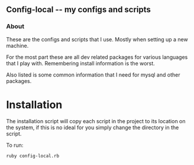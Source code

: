 ## Config-local -- my configs and scripts

### About

These are the configs and scripts that I use. Mostly when setting up a new machine.

For the most part these are all dev related packages for various languages that I
play with. Remembering install information is the worst.

Also listed is some common information that I need for mysql and other packages.

# Installation

The installation script will copy each script in the project to its location on the
system, if this is no ideal for you simply change the directory in the script.

To run:

`ruby config-local.rb`

